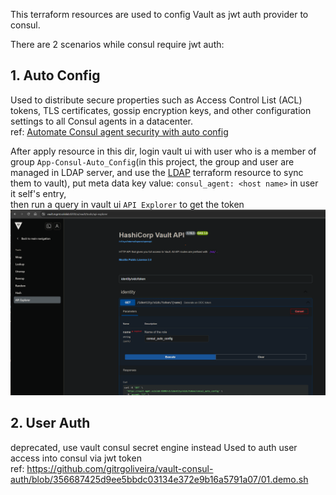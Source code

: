 This terraform resources are used to config Vault as jwt auth provider to consul.

There are 2 scenarios while consul require jwt auth:
## 1. Auto Config
Used to distribute secure properties such as Access Control List (ACL) tokens, TLS certificates, gossip encryption keys, and other configuration settings to all Consul agents in a datacenter.  
ref: [Automate Consul agent security with auto config](https://developer.hashicorp.com/consul/tutorials/archive/docker-compose-auto-config)  

After apply resource in this dir, login vault ui with user who is a member of group `App-Consul-Auto_Config`(in this project, the group and user are managed in LDAP server, and use the [LDAP](../../LDAP/) terraform resource to sync them to vault), put meta data key value: `consul_agent: <host name>` in user it self's entry,  
then run a query in vault ui `API Explorer` to get the token
![](api_explorer.png)

## 2. User Auth
deprecated, use vault consul secret engine instead
Used to auth user access into consul via jwt token  
ref: https://github.com/gitrgoliveira/vault-consul-auth/blob/356687425d9ee5bbdc03134e372e9b16a5791a07/01.demo.sh